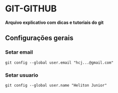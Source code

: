 # GIT-GITHUB
**Arquivo explicativo com dicas e tutoriais do git**

## Configurações gerais

### Setar email
    git config --global user.email "hcj...@gmail.com"

### Setar usuario
    git config --global user.name "Heliton Junior"


